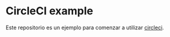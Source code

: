 # CircleCI example

Este repositorio es un ejemplo para comenzar a utilizar [circleci](https://circleci.com).